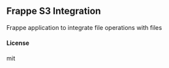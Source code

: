 ## Frappe S3 Integration

Frappe application to integrate file operations with files

#### License

mit